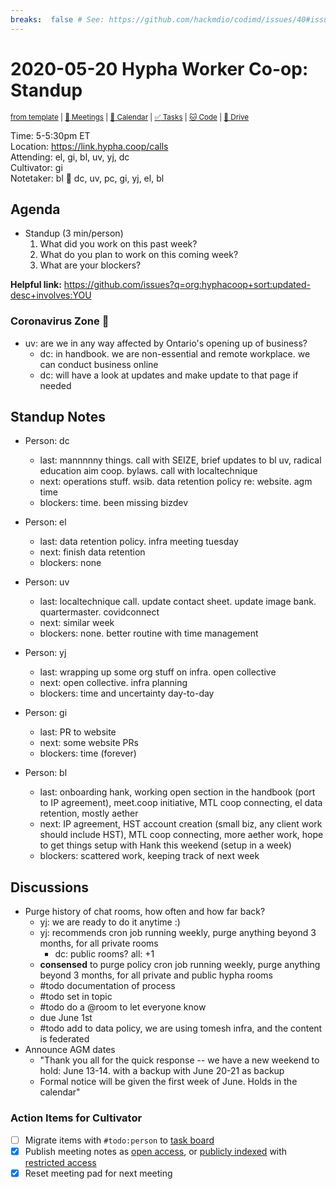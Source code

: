 ```yaml
---
breaks:  false # See: https://github.com/hackmdio/codimd/issues/40#issuecomment-172927690
---
```

# 2020-05-20 Hypha Worker Co-op: Standup

<sup>[from template][template] | [:notebook: Meetings][meetings] | [:date: Calendar][calendar] | [:white_check_mark: Tasks][tasks] | [:cat: Code][gh] | [:open_file_folder: Drive][drive]</sup>

Time:       5-5:30pm ET  
Location:   https://link.hypha.coop/calls  
Attending:  el, gi, bl, uv, yj, dc  
Cultivator: gi  
Notetaker:  bl :raising_hand: dc, uv, pc, gi, yj, el, bl

## Agenda

- Standup (3 min/person)
  1. What did you work on this past week?
  2. What do you plan to work on this coming week?
  3. What are your blockers?
  
**Helpful link:** https://github.com/issues?q=org:hyphacoop+sort:updated-desc+involves:YOU

### Coronavirus Zone 🦠

- uv: are we in any way affected by Ontario's opening up of business?
    - dc: in handbook. we are non-essential and remote workplace. we can conduct business online
    - dc: will have a look at updates and make update to that page if needed

## Standup Notes

- Person: dc
    - last: mannnnny things. call with SEIZE, brief updates to bl uv, radical education aim coop. bylaws. call with localtechnique
    - next: operations stuff. wsib. data retention policy re: website. agm time
    - blockers: time. been missing bizdev

- Person: el
    - last: data retention policy. infra meeting tuesday
    - next: finish data retention
    - blockers: none

- Person: uv
    - last: localtechnique call. update contact sheet. update image bank. quartermaster. covidconnect
    - next: similar week
    - blockers: none. better routine with time management

- Person: yj
    - last: wrapping up some org stuff on infra. open collective
    - next: open collective. infra planning
    - blockers: time and uncertainty day-to-day

- Person: gi
    - last: PR to website
    - next: some website PRs
    - blockers: time (forever)

- Person: bl
    - last: onboarding hank, working open section in the handbook (port to IP agreement), meet.coop initiative, MTL coop connecting, el data retention, mostly aether
    - next: IP agreement, HST account creation (small biz, any client work should include HST), MTL coop connecting, more aether work, hope to get things setup with Hank this weekend (setup in a week)
    - blockers: scattered work, keeping track of next week

## Discussions

- Purge history of chat rooms, how often and how far back?
    - yj: we are ready to do it anytime :)
    - yj: recommends cron job running weekly, purge anything beyond 3 months, for all private rooms
        - dc: public rooms? all: +1
    - **consensed** to purge policy cron job running weekly, purge anything beyond 3 months, for all private and public hypha rooms
    - #todo documentation of process
    - #todo set in topic
    - #todo do a @room to let everyone know
    - due June 1st
    - #todo add to data policy, we are using tomesh infra, and the content is federated
- Announce AGM dates
    - "Thank you all for the quick response -- we have a new weekend to hold: June 13-14. with a backup with June 20-21 as backup
    - Formal notice will be given the first week of June. Holds in the calendar"


### Action Items for Cultivator

- [ ] Migrate items with `#todo:person` to [task board][tasks]
- [x] Publish meeting notes as [open access][public], or [publicly indexed][index] with [restricted access][private]
- [x] Reset meeting pad for next meeting

<!-- Links: Important -->
[template]: https://link.hypha.coop/standup-template
[meetings]: https://link.hypha.coop/meetings
[calendar]: https://link.hypha.coop/calendar
[tasks]:    https://link.hypha.coop/tasks
[gh]:       https://link.hypha.coop/gh
[drive]:    https://link.hypha.coop/drive

<!-- Links: Archive -->
[public]:   https://github.com/hyphacoop/organizing/new/master?filename=_posts/meeting-notes/2020-MM-DD-standup.md
[index]:    https://github.com/hyphacoop/organizing/new/master?filename=_posts/private/meeting-notes/2020-MM-DD-standup.md&value=Empty%20file%20for%20public%20indexing%20of%20access-restricted%20file.
[private]:  https://github.com/hyphacoop/organizing-private/new/master?filename=meeting-notes/2020-MM-DD-standup.md
